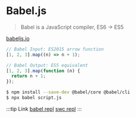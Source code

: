# Babel.js

> Babel is a JavaScript compiler, ES6 -> ES5

[babeljs.io](https://babeljs.io/)

```js
// Babel Input: ES2015 arrow function
[1, 2, 3].map((n) => n + 1);

// Babel Output: ES5 equivalent
[1, 2, 3].map(function (n) {
  return n + 1;
});
```

```bash
$ npm install --save-dev @babel/core @babel/cli
$ npx babel script.js
```

:::tip Link
[babel repl](https://babeljs.io/en/repl.html)
[swc repl](https://swc.rs/playground)
:::
